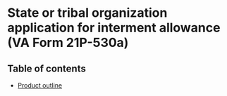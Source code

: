 # State or tribal organization application for interment allowance (VA Form 21P-530a)

## Table of contents 

- [Product outline](https://github.com/department-of-veterans-affairs/va.gov-team/blob/master/products/21P-530a/product_outline.md)
